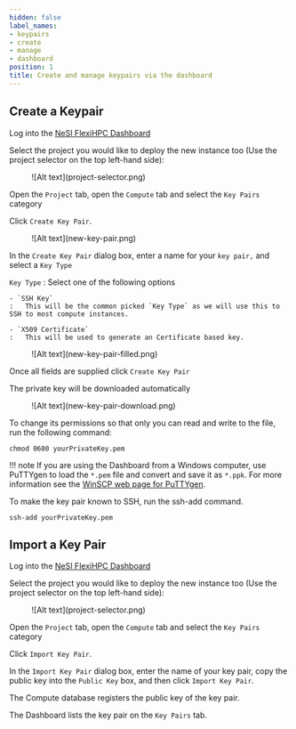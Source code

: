```yaml
---
hidden: false
label_names:
- keypairs
- create
- manage
- dashboard
position: 1
title: Create and manage keypairs via the dashboard
---
```


## Create a Keypair

Log into the [NeSI FlexiHPC Dashboard](https://dashboard.cloud.nesi.org.nz/)

Select the project you would like to deploy the new instance too (Use the project selector on the top left-hand side):

<figure markdown>
  ![Alt text](project-selector.png)
</figure>

Open the `Project` tab, open the `Compute` tab and select the `Key Pairs` category

Click `Create Key Pair`.

<figure markdown>
  ![Alt text](new-key-pair.png)
</figure>

In the `Create Key Pair` dialog box, enter a name for your `key pair,` and select a `Key Type`

`Key Type`
:   Select one of the following options

    - `SSH Key`
    :   This will be the common picked `Key Type` as we will use this to SSH to most compute instances.

    - `X509 Certificate`
    :   This will be used to generate an Certificate based key.

<figure markdown>
  ![Alt text](new-key-pair-filled.png)
</figure>

Once all fields are supplied click `Create Key Pair`

The private key will be downloaded automatically

<figure markdown>
  ![Alt text](new-key-pair-download.png)
</figure>

To change its permissions so that only you can read and write to the file, run the following command:

```
chmod 0600 yourPrivateKey.pem
```

!!! note
    If you are using the Dashboard from a Windows computer, use PuTTYgen to load the `*.pem` file and convert and save it as `*.ppk`. For more information see the [WinSCP web page for PuTTYgen](https://winscp.net/eng/docs/ui_puttygen).

To make the key pair known to SSH, run the ssh-add command.

```
ssh-add yourPrivateKey.pem
```

## Import a Key Pair

Log into the [NeSI FlexiHPC Dashboard](https://dashboard.cloud.nesi.org.nz/)

Select the project you would like to deploy the new instance too (Use the project selector on the top left-hand side):

<figure markdown>
  ![Alt text](project-selector.png)
</figure>

Open the `Project` tab, open the `Compute` tab and select the `Key Pairs` category

Click `Import Key Pair`.

In the `Import Key Pair` dialog box, enter the name of your key pair, copy the public key into the `Public Key` box, and then click `Import Key Pair`.

The Compute database registers the public key of the key pair.

The Dashboard lists the key pair on the `Key Pairs` tab.
